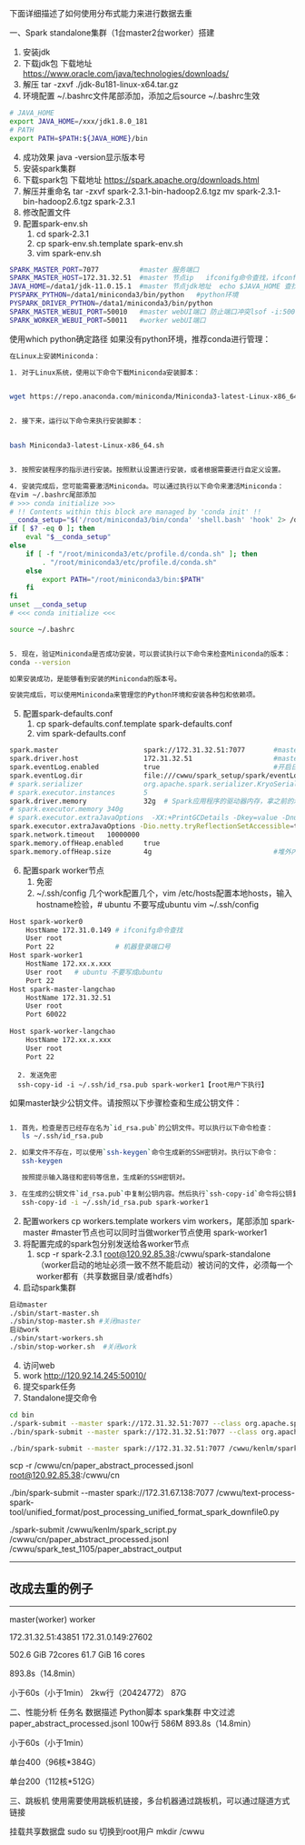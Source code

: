 下面详细描述了如何使用分布式能力来进行数据去重

一、Spark standalone集群（1台master2台worker）搭建
1. 安装jdk
1. 下载jdk包
   下载地址 https://www.oracle.com/java/technologies/downloads/
2. 解压
   tar -zxvf ./jdk-8u181-linux-x64.tar.gz
3. 环境配置
   ~/.bashrc文件尾部添加，添加之后source ~/.bashrc生效


```bash
# JAVA_HOME
export JAVA_HOME=/xxx/jdk1.8.0_181
# PATH
export PATH=$PATH:${JAVA_HOME}/bin
```





4. 成功效果
   java -version显示版本号
2. 安装spark集群
1. 下载spark包
   下载地址 https://spark.apache.org/downloads.html
2. 解压并重命名
   tar -zxvf spark-2.3.1-bin-hadoop2.6.tgz
   mv spark-2.3.1-bin-hadoop2.6.tgz  spark-2.3.1
3. 修改配置文件
4. 配置spark-env.sh
   1. cd spark-2.3.1
   2. cp spark-env.sh.template spark-env.sh
   3. vim spark-env.sh
```bash
SPARK_MASTER_PORT=7077          #master 服务端口
SPARK_MASTER_HOST=172.31.32.51  #master 节点ip   ifconifg命令查找，ifconfig命令找不到，需要apt install net-tools 安装再执行ifconfig
JAVA_HOME=/data1/jdk-11.0.15.1  #master 节点jdk地址  echo $JAVA_HOME 查找
PYSPARK_PYTHON=/data1/miniconda3/bin/python   #python环境
PYSPARK_DRIVER_PYTHON=/data1/miniconda3/bin/python
SPARK_MASTER_WEBUI_PORT=50010   #master webUI端口 防止端口冲突lsof -i:50010
SPARK_WORKER_WEBUI_PORT=50011   #worker webUI端口
```


使用which python确定路径
如果没有python环境，推荐conda进行管理：

```bash
在Linux上安装Miniconda：

1. 对于Linux系统，使用以下命令下载Miniconda安装脚本：


wget https://repo.anaconda.com/miniconda/Miniconda3-latest-Linux-x86_64.sh


2. 接下来，运行以下命令来执行安装脚本：


bash Miniconda3-latest-Linux-x86_64.sh


3. 按照安装程序的指示进行安装。按照默认设置进行安装，或者根据需要进行自定义设置。

4. 安装完成后，您可能需要激活Miniconda。可以通过执行以下命令来激活Miniconda：
在vim ~/.bashrc尾部添加
# >>> conda initialize >>>
# !! Contents within this block are managed by 'conda init' !!
__conda_setup="$('/root/miniconda3/bin/conda' 'shell.bash' 'hook' 2> /dev/null)"
if [ $? -eq 0 ]; then
    eval "$__conda_setup"
else
    if [ -f "/root/miniconda3/etc/profile.d/conda.sh" ]; then
        . "/root/miniconda3/etc/profile.d/conda.sh"
    else
        export PATH="/root/miniconda3/bin:$PATH"
    fi
fi
unset __conda_setup
# <<< conda initialize <<<

source ~/.bashrc


5. 现在，验证Miniconda是否成功安装，可以尝试执行以下命令来检查Miniconda的版本：
conda --version

如果安装成功，是能够看到安装的Miniconda的版本号。

安装完成后，可以使用Miniconda来管理您的Python环境和安装各种包和依赖项。
```

5. 配置spark-defaults.conf
   1. cp spark-defaults.conf.template spark-defaults.conf
   2. vim spark-defaults.conf
```bash
spark.master                     spark://172.31.32.51:7077       #master节点:端口
spark.driver.host                172.31.32.51                    #master节点ip
spark.eventLog.enabled           true                            #开启日志
spark.eventLog.dir               file:///cwwu/spark_setup/spark/eventLog     #日志地址
# spark.serializer               org.apache.spark.serializer.KryoSerializer
# spark.executor.instances       5
spark.driver.memory              32g  # Spark应用程序的驱动器内存，拿之前的示例给个参考值
# spark.executor.memory 340g
# spark.executor.extraJavaOptions  -XX:+PrintGCDetails -Dkey=value -Dnumbers="one two three"
spark.executor.extraJavaOptions -Dio.netty.tryReflectionSetAccessible=true  #Spark执行器配置Netty网络库以提高网络性能
spark.network.timeout   10000000
spark.memory.offHeap.enabled     true
spark.memory.offHeap.size        4g                              #堆外内存
```

6. 配置spark worker节点
   1. 免密
    1. ~/.ssh/config
       几个work配置几个，vim /etc/hosts配置本地hosts，输入hostname检验，# ubuntu 不要写成ubuntu
       vim ~/.ssh/config

```bash
Host spark-worker0
    HostName 172.31.0.149 # ifconifg命令查找
    User root
    Port 22               # 机器登录端口号
Host spark-worker1
    HostName 172.xx.x.xxx 
    User root   # ubuntu 不要写成ubuntu
    Port 22
Host spark-master-langchao
    HostName 172.31.32.51
    User root
    Port 60022
 
Host spark-worker-langchao
    HostName 172.xx.x.xxx
    User root
    Port 22
```
      2. 发送免密
      ssh-copy-id -i ~/.ssh/id_rsa.pub spark-worker1【root用户下执行】
如果master缺少公钥文件。请按照以下步骤检查和生成公钥文件：

```bash

1. 首先，检查是否已经存在名为`id_rsa.pub`的公钥文件。可以执行以下命令检查：
   ls ~/.ssh/id_rsa.pub

2. 如果文件不存在，可以使用`ssh-keygen`命令生成新的SSH密钥对。执行以下命令：
   ssh-keygen

   按照提示输入路径和密码等信息，生成新的SSH密钥对。

3. 在生成的公钥文件`id_rsa.pub`中复制公钥内容。然后执行`ssh-copy-id`命令将公钥复制到目标主机，确保替换`<your_username>`和`<remote_host>`为正确的用户名和远程主机名称：
   ssh-copy-id -i ~/.ssh/id_rsa.pub spark-worker1
```

2. 配置workers
   cp workers.template workers
   vim workers，尾部添加
   spark-master #master节点也可以同时当做worker节点使用
   spark-worker1
7. 将配置完成的spark包分别发送给各worker节点
   1. scp -r spark-2.3.1 root@120.92.85.38:/cwwu/spark-standalone（worker启动的地址必须一致不然不能启动）被访问的文件，必须每一个worker都有（共享数据目录/或者hdfs）
3. 启动spark集群

```bash
启动master
./sbin/start-master.sh
./sbin/stop-master.sh #关闭master
启动work
./sbin/start-workers.sh
./sbin/stop-worker.sh  #关闭work
```

4. 访问web
1. work http://120.92.14.245:50010/
5. 提交spark任务
1.  Standalone提交命令


```bash
cd bin
./spark-submit --master spark://172.31.32.51:7077 --class org.apache.spark.examples.SparkPi ../examples/jars/spark-examples_2.12-3.4.0.jar 10000
./bin/spark-submit --master spark://172.31.32.51:7077 --class org.apache.spark.examples.SparkPi ./examples/jars/spark-examples_2.12-3.4.0.jar 10000 

./bin/spark-submit --master spark://172.31.32.51:7077 /cwwu/kenlm/spark_script.py /cwwu/cn/paper_abstract_processed.jsonl /cwwu/spark_test_1105/paper_abstract_output
```

scp -r /cwwu/cn/paper_abstract_processed.jsonl root@120.92.85.38:/cwwu/cn


./bin/spark-submit --master spark://172.31.67.138:7077 /cwwu/text-process-spark-tool/unified_format/post_processing_unified_format_spark_downfile0.py

./spark-submit /cwwu/kenlm/spark_script.py /cwwu/cn/paper_abstract_processed.jsonl /cwwu/spark_test_1105/paper_abstract_output
***

## 改成去重的例子

***

master(worker)
worker

172.31.32.51:43851
172.31.0.149:27602

502.6 GiB  72cores
61.7 GiB 16 cores

893.8s（14.8min）

小于60s（小于1min）
2kw行（20424772）
87G


二、性能分析
任务名
数据描述
Python脚本
spark集群
中文过滤
paper_abstract_processed.jsonl
100w行
586M
893.8s（14.8min）

小于60s（小于1min）



单台400（96核*384G）


单台200（112核*512G）


三、跳板机
使用需要使用跳板机链接，多台机器通过跳板机，可以通过隧道方式链接

挂载共享数据盘
sudo su 切换到root用户
mkdir /cwwu
